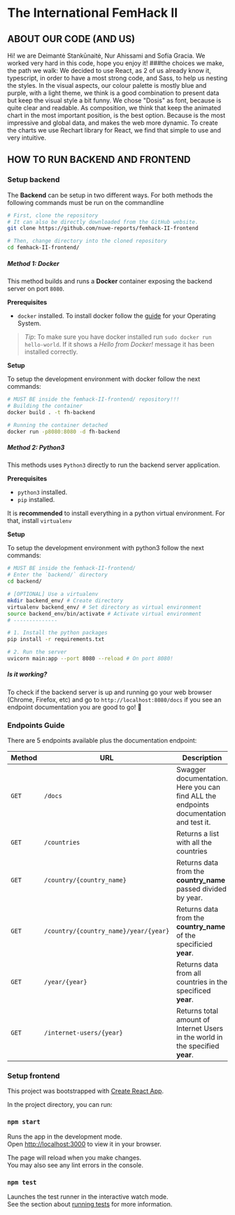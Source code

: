 # The International FemHack II 

## ABOUT OUR CODE (AND US)
Hi! we are Deimantė Stankūnaitė, Nur Ahissami and Sofía Gracia. We worked very hard in this code, hope you enjoy it!
###the choices we make, the path we walk:
We decided to use React, as 2 of us already know it, typescript, in order to have a most strong code, and Sass, to help us nesting the styles.
In the visual aspects, our colour palette is mostly blue and purple, with a light theme, we think is a good combination to present data but keep the visual style a bit funny. We chose "Dosis" as font, because is quite clear and readable.
As composition, we think that keep the animated chart in the most important position, is the best option. Because is the most impressive and global data, and makes the web more dynamic.
To create the charts we use Rechart library for React, we find that simple to use and very intuitive.


## HOW TO RUN BACKEND AND FRONTEND

### Setup backend

The **Backend** can be setup in two different ways.
For both methods the following commands must be run on the commandline

```bash
# First, clone the repository
# It can also be directly downloaded from the GitHub website.
git clone https://github.com/nuwe-reports/femhack-II-frontend

# Then, change directory into the cloned repository
cd femhack-II-frontend/
```

##### Method 1: Docker

This method builds and runs a **Docker** container exposing the backend server on port `8080`.

**Prerequisites**
- `docker` installed. To install docker follow the [guide](https://docs.docker.com/engine/install/) for your Operating System.
> *Tip*: To make sure you have docker installed run `sudo docker run hello-world`. If it shows a *Hello from Docker!* message it has been installed correctly.


**Setup**

To setup the development environment with docker follow the next commands:
```bash
# MUST BE inside the femhack-II-frontend/ repository!!!
# Building the container
docker build . -t fh-backend

# Running the container detached
docker run -p8080:8080 -d fh-backend 
```

##### Method 2: Python3

This methods uses `Python3` directly to run the backend server application.

**Prerequisites**
- `python3` installed.
- `pip` installed.

It is **recommended** to install everything in a python virtual environment. For that, install `virtualenv`

**Setup**

To setup the development environment with python3 follow the next commands:
```bash
# MUST BE inside the femhack-II-frontend/
# Enter the `backend/` directory
cd backend/

# [OPTIONAL] Use a virtualenv
mkdir backend_env/ # Create directory
virtualenv backend_env/ # Set directory as virtual environment
source backend_env/bin/activate # Activate virtual environment
# --------------

# 1. Install the python packages
pip install -r requirements.txt

# 2. Run the server
uvicorn main:app --port 8080 --reload # On port 8080!
```

##### Is it working?
To check if the backend server is up and running go your web browser (Chrome, Firefox, etc) and go to 
`http://localhost:8080/docs` if you see an endpoint documentation you are good to go! :tada:


### Endpoints Guide

There are 5 endpoints available plus the documentation endpoint:

| Method | URL | Description |
| ----- | --------| ------ |
| `GET` | `/docs` | Swagger documentation. Here you can find ALL the endpoints documentation and test it.|
| `GET` | `/countries` | Returns a list with all the countries |
| `GET` | `/country/{country_name}` | Returns data from the **country_name** passed divided by year. |
| `GET` | `/country/{country_name}/year/{year}` | Returns data from the **country_name** of the specificied **year**. |
| `GET` | `/year/{year}` | Returns data from all countries in the specificed **year**. |
| `GET` | `/internet-users/{year}` | Returns total amount of Internet Users in the world in the specified **year**. |

### Setup frontend
This project was bootstrapped with [Create React App](https://github.com/facebook/create-react-app).

In the project directory, you can run:

### `npm start`

Runs the app in the development mode.\
Open [http://localhost:3000](http://localhost:3000) to view it in your browser.

The page will reload when you make changes.\
You may also see any lint errors in the console.

### `npm test`

Launches the test runner in the interactive watch mode.\
See the section about [running tests](https://facebook.github.io/create-react-app/docs/running-tests) for more information.
